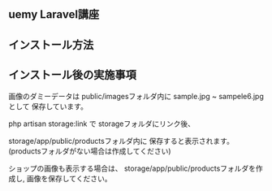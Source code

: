 ## uemy Laravel講座

## インストール方法

## インストール後の実施事項

画像のダミーデータは
public/imagesフォルダ内に
sample.jpg ~ sampele6.jpg として
保存しています。

php artisan storage:link で
storageフォルダにリンク後、

storage/app/public/productsフォルダ内に
保存すると表示されます。
(productsフォルダがない場合は作成してください)

ショップの画像も表示する場合は、
storage/app/public/productsフォルダを作成し,
画像を保存してください。
